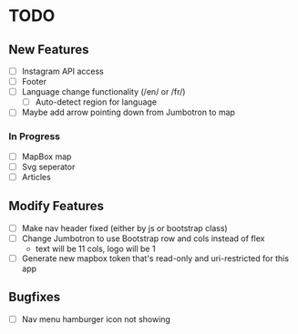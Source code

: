 # TODO

## New Features

- [ ] Instagram API access
- [ ] Footer
- [ ] Language change functionality (/en/ or /fr/)
  - [ ] Auto-detect region for language
- [ ] Maybe add arrow pointing down from Jumbotron to map

### In Progress

- [ ] MapBox map
- [ ] Svg seperator
- [ ] Articles

## Modify Features

- [ ] Make nav header fixed (either by js or bootstrap class)
- [ ] Change Jumbotron to use Bootstrap row and cols instead of flex
  - text will be 11 cols, logo will be 1
- [ ] Generate new mapbox token that's read-only and uri-restricted for this app

## Bugfixes

- [ ] Nav menu hamburger icon not showing

